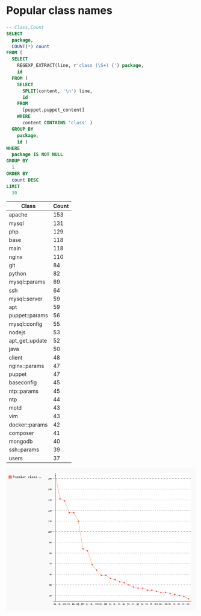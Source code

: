 # Popular class names

```sql
-- Class,Count
SELECT
  package,
  COUNT(*) count
FROM (
  SELECT
    REGEXP_EXTRACT(line, r'class (\S+) {') package,
    id
  FROM (
    SELECT
      SPLIT(content, '\n') line,
      id
    FROM
      [puppet.puppet_content]
    WHERE
      content CONTAINS 'class' )
  GROUP BY
    package,
    id )
WHERE
  package IS NOT NULL
GROUP BY
  1
ORDER BY
  count DESC
LIMIT
  30

```

| Class          | Count |
|----------------|-------|
| apache         | 153   |
| mysql          | 131   |
| php            | 129   |
| base           | 118   |
| main           | 118   |
| nginx          | 110   |
| git            | 84    |
| python         | 82    |
| mysql::params  | 69    |
| ssh            | 64    |
| mysql::server  | 59    |
| apt            | 59    |
| puppet::params | 56    |
| mysql::config  | 55    |
| nodejs         | 53    |
| apt_get_update | 52    |
| java           | 50    |
| client         | 48    |
| nginx::params  | 47    |
| puppet         | 47    |
| baseconfig     | 45    |
| ntp::params    | 45    |
| ntp            | 44    |
| motd           | 43    |
| vim            | 43    |
| docker::params | 42    |
| composer       | 41    |
| mongodb        | 40    |
| ssh::params    | 39    |
| users          | 37    |

![Popular class names](assets/popular-class-names.png)